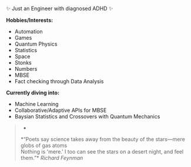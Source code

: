 ✨ Just an Engineer with diagnosed ADHD ✨

**Hobbies/Interests:**
- Automation
- Games
- Quantum Physics
- Statistics
- Space
- Stonks
- Numbers
- MBSE
- Fact checking through Data Analysis

**Currently diving into:**
- Machine Learning
- Collaborative/Adaptive APIs for MBSE
- Baysian Statistics and Crossovers with Quantum Mechanics

>-
>*“Poets say science takes away from the beauty of the stars—mere globs of gas atoms\
Nothing is 'mere.' I too can see the stars on a desert night, and feel them.”\*
*Richard Feynman*

